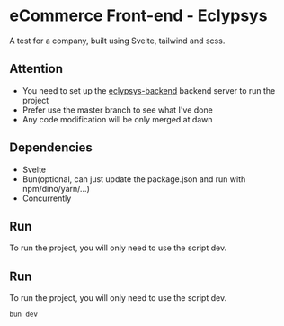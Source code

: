 
# eCommerce Front-end - Eclypsys
A test for a company, built using Svelte, tailwind and scss.



## Attention

- You need to set up the [eclypsys-backend](https://github.com/TioSam989/eclypsys-backend) backend server to run the project
- Prefer use the master branch to see what I've done
- Any code modification will be only merged at dawn

## Dependencies

- Svelte
- Bun(optional, can just update the package.json and run with npm/dino/yarn/...)
- Concurrently

## Run

To run the project, you will only need to use the script dev.
## Run

To run the project, you will only need to use the script dev.

```bash
bun dev
```

